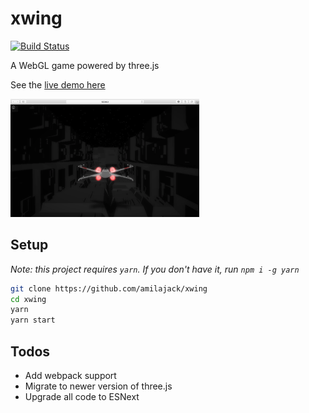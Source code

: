 xwing
=====
[![Build Status](https://travis-ci.com/amilajack/xwing.svg?branch=master)](https://travis-ci.com/amilajack/xwing)

A WebGL game powered by three.js

See the [live demo here](https://amilajack.github.io/xwing/)

<a href="https://amilajack.github.io/xwing/"><img src="./img/demo.png" width="60%"></a>

## Setup
*Note: this project requires `yarn`. If you don't have it, run `npm i -g yarn`*
```bash
git clone https://github.com/amilajack/xwing
cd xwing
yarn
yarn start
```

## Todos
* Add webpack support
* Migrate to newer version of three.js
* Upgrade all code to ESNext
